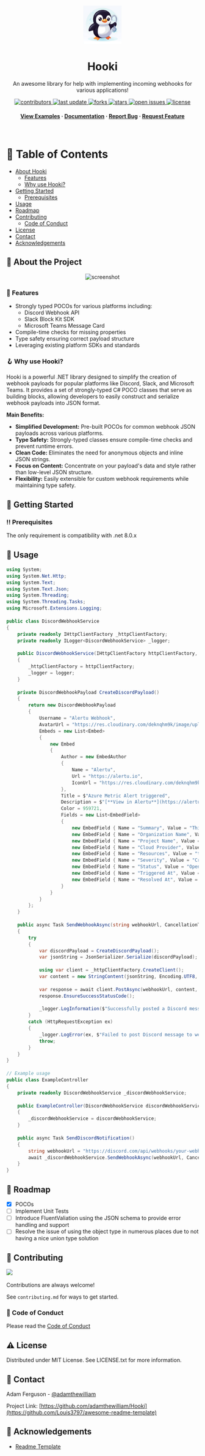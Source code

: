 <div align="center">

  <img src="./src/Hooki/hooki-icon.png" alt="logo" width="100" height="auto" />
  <h1>Hooki</h1>
  
  <p>
    An awesome library for help with implementing incoming webhooks for various applications! 
  </p>
  
<!-- Badges -->
<p>
  <a href="https://github.com/adamthewilliam/Hooki/graphs/contributors">
    <img src="https://img.shields.io/github/contributors/adamthewilliam/Hooki" alt="contributors" />
  </a>
  <a href="">
    <img src="https://img.shields.io/github/last-commit/adamthewilliam/Hooki" alt="last update" />
  </a>
  <a href="https://github.com/adamthewilliam/Hooki/network/members">
    <img src="https://img.shields.io/github/forks/adamthewilliam/Hooki" alt="forks" />
  </a>
  <a href="https://github.com/adamthewilliam/Hooki/stargazers">
    <img src="https://img.shields.io/github/stars/adamthewilliam/Hooki" alt="stars" />
  </a>
  <a href="https://github.com/adamthewilliam/Hooki/issues/">
    <img src="https://img.shields.io/github/issues/adamthewilliam/Hooki" alt="open issues" />
  </a>
  <a href="https://github.com/adamthewilliam/Hooki/blob/master/LICENSE">
    <img src="https://img.shields.io/github/license/adamthewilliam/Hooki.svg" alt="license" />
  </a>
</p>
   
<h4>
    <a href="https://github.com/adamthewilliam/Hooki/docs/examples">View Examples</a>
  <span> · </span>
    <a href="https://github.com/adamthewilliam/Hooki/docs/overview">Documentation</a>
  <span> · </span>
    <a href="https://github.com/adamthewilliam/Hooki/issues/">Report Bug</a>
  <span> · </span>
    <a href="https://github.com/adamthewilliam/Hooki/issues/">Request Feature</a>
  </h4>
</div>

<br />

<!-- Table of Contents -->
# :notebook_with_decorative_cover: Table of Contents

- [About Hooki](#star2-about-the-project)
  * [Features](#dart-features)
  * [Why use Hooki?](#key-why-use-hooki)
- [Getting Started](#toolbox-getting-started)
  * [Prerequisites](#bangbang-prerequisites)
- [Usage](#eyes-usage)
- [Roadmap](#compass-roadmap)
- [Contributing](#wave-contributing)
  * [Code of Conduct](#scroll-code-of-conduct)
- [License](#warning-license)
- [Contact](#handshake-contact)
- [Acknowledgements](#gem-acknowledgements)
  

<!-- About the Project -->
## :star2: About the Project

<div align="center"> 
  <img src="https://placehold.co/600x400?text=Your+Screenshot+here" alt="screenshot" />
</div>

<!-- Features -->
### :dart: Features

- Strongly typed POCOs for various platforms including:
  - Discord Webhook API
  - Slack Block Kit SDK
  - Microsoft Teams Message Card
- Compile-time checks for missing properties
- Type safety ensuring correct payload structure
- Leveraging existing platform SDKs and standards

<!-- Why use Hooki? -->
### :hook: Why use Hooki?

Hooki is a powerful .NET library designed to simplify the creation of webhook payloads for popular platforms like Discord, Slack, and Microsoft Teams. It provides a set of strongly-typed C# POCO classes that serve as building blocks, allowing developers to easily construct and serialize webhook payloads into JSON format.

**Main Benefits:**
- **Simplified Development:** Pre-built POCOs for common webhook JSON payloads across various platforms.
- **Type Safety:** Strongly-typed classes ensure compile-time checks and prevent runtime errors.
- **Clean Code:** Eliminates the need for anonymous objects and inline JSON strings.
- **Focus on Content:** Concentrate on your payload's data and style rather than low-level JSON structure.
- **Flexibility:** Easily extensible for custom webhook requirements while maintaining type safety.

<!-- Getting Started -->
## 	:toolbox: Getting Started

<!-- Prerequisites -->
### :bangbang: Prerequisites

The only requirement is compatibility with .net 8.0.x

<!-- Usage -->
## :eyes: Usage

```csharp
using System;
using System.Net.Http;
using System.Text;
using System.Text.Json;
using System.Threading;
using System.Threading.Tasks;
using Microsoft.Extensions.Logging;

public class DiscordWebhookService
{
    private readonly IHttpClientFactory _httpClientFactory;
    private readonly ILogger<DiscordWebhookService> _logger;

    public DiscordWebhookService(IHttpClientFactory httpClientFactory, ILogger<DiscordWebhookService> logger)
    {
        _httpClientFactory = httpClientFactory;
        _logger = logger;
    }

    private DiscordWebhookPayload CreateDiscordPayload()
    {
        return new DiscordWebhookPayload
        {
            Username = "Alertu Webhook",
            AvatarUrl = "https://res.cloudinary.com/deknqhm9k/image/upload/v1727617327/Social2_bvec22.png",
            Embeds = new List<Embed>
            {
                new Embed
                {
                    Author = new EmbedAuthor
                    {
                        Name = "Alertu",
                        Url = "https://alertu.io",
                        IconUrl = "https://res.cloudinary.com/deknqhm9k/image/upload/v1727617327/Social2_bvec22.png"
                    },
                    Title = $"Azure Metric Alert triggered",
                    Description = $"[**View in Alertu**](https://alertu.io) | [**View in Azure**](https://portal.azure.com)",
                    Color = 959721,
                    Fields = new List<EmbedField>
                    {
                        new EmbedField { Name = "Summary", Value = "This is a test summary", Inline = false },
                        new EmbedField { Name = "Organization Name", Value = "Test Organization", Inline = true },
                        new EmbedField { Name = "Project Name", Value = "Test Project", Inline = true },
                        new EmbedField { Name = "Cloud Provider", Value = "Azure", Inline = true },
                        new EmbedField { Name = "Resources", Value = "test-redis, test-postgreSQL", Inline = true },
                        new EmbedField { Name = "Severity", Value = "Critical", Inline = true },
                        new EmbedField { Name = "Status", Value = "Open", Inline = true },
                        new EmbedField { Name = "Triggered At", Value = DateTimeOffset.UtcNow.ToString("f"), Inline = true },
                        new EmbedField { Name = "Resolved At", Value = DateTimeOffset.UtcNow.ToString("f"), Inline = true }
                    }
                }
            }
        };
    }

    public async Task SendWebhookAsync(string webhookUrl, CancellationToken cancellationToken)
    {
        try
        {
            var discordPayload = CreateDiscordPayload();
            var jsonString = JsonSerializer.Serialize(discordPayload);

            using var client = _httpClientFactory.CreateClient();
            var content = new StringContent(jsonString, Encoding.UTF8, "application/json");

            var response = await client.PostAsync(webhookUrl, content, cancellationToken);
            response.EnsureSuccessStatusCode();

            _logger.LogInformation($"Successfully posted a Discord message to the webhook URL: {webhookUrl}");
        }
        catch (HttpRequestException ex)
        {
            _logger.LogError(ex, $"Failed to post Discord message to webhook URL: {webhookUrl}");
            throw;
        }
    }
}

// Example usage
public class ExampleController
{
    private readonly DiscordWebhookService _discordWebhookService;

    public ExampleController(DiscordWebhookService discordWebhookService)
    {
        _discordWebhookService = discordWebhookService;
    }

    public async Task SendDiscordNotification()
    {
        string webhookUrl = "https://discord.com/api/webhooks/your-webhook-url-here";
        await _discordWebhookService.SendWebhookAsync(webhookUrl, CancellationToken.None);
    }
}
```

<!-- Roadmap -->
## :compass: Roadmap

* [x] POCOs
* [ ] Implement Unit Tests
* [ ] Introduce FluentValiation using the JSON schema to provide error handling and support
* [ ] Resolve the issue of using the object type in numerous places due to not having a nice union type solution

<!-- Contributing -->
## :wave: Contributing

<a href="https://github.com/adamthewilliam/Hooki/graphs/contributors">
  <img src="https://contrib.rocks/image?repo=adamthewilliam/Hooki" />
</a>

Contributions are always welcome!

See `contributing.md` for ways to get started.


<!-- Code of Conduct -->
### :scroll: Code of Conduct

Please read the [Code of Conduct](https://github.com/adamthewilliam/Hooki/blob/main/CODE_OF_CONDUCT.md)

<!-- License -->
## :warning: License

Distributed under MIT License. See LICENSE.txt for more information.

<!-- Contact -->
## :handshake: Contact

Adam Ferguson - [@adamthewilliam](https://twitter.com/adamthewilliam)

Project Link: [https://github.com/adamthewilliam/Hooki](https://github.com/Louis3797/awesome-readme-template)

<!-- Acknowledgments -->
## :gem: Acknowledgements

 - [Readme Template](https://github.com/Louis3797/awesome-readme-template)